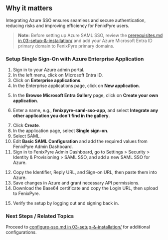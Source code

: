 
## Why it matters
Integrating Azure SSO ensures seamless and secure authentication, reducing risks and improving efficiency for FenixPyre users.

> **Note:** Before setting up Azure SAML SSO, review the [prerequisites.md in 03-setup-&-installation/](../03-setup-&-installation/prerequisites.md) and add your Azure Microsoft Entra ID primary domain to FenixPyre primary domains.

### Setup Single Sign-On with Azure Enterprise Application

1. Sign in to your Azure admin portal.
2. In the left menu, click on Microsoft Entra ID.
3. Click on **Enterprise applications**.
4. In the Enterprise applications page, click on **New application**.

<!-- IMG: ./media/03-setup-&-installation/azure-new-app.png | Alt: Screenshot of creating a new application in Azure -->

5. In the **Browse Microsoft Entra Gallery** page, click on **Create your own application**.

<!-- IMG: ./media/03-setup-&-installation/azure-gallery.png | Alt: Screenshot of the Azure gallery page -->

6. Enter a name, e.g., **fenixpyre-saml-sso-app**, and select **Integrate any other application you don't find in the gallery**.

<!-- IMG: ./media/03-setup-&-installation/azure-create-app.png | Alt: Screenshot of creating a custom application -->

7. Click **Create**.
8. In the application page, select **Single sign-on**.
9. Select SAML.
10. Edit **Basic SAML Configuration** and add the required values from FenixPyre Admin Dashboard.
11. Sign in to FenixPyre Admin Dashboard, go to Settings > Security > Identity & Provisioning > SAML SSO, and add a new SAML SSO for Azure.

<!-- IMG: ./media/03-setup-&-installation/fenixpyre-saml-setup.png | Alt: Screenshot of SAML SSO setup in FenixPyre -->

12. Copy the Identifier, Reply URL, and Sign-on URL, then paste them into Azure.
13. Save changes in Azure and grant necessary API permissions.
14. Download the Base64 certificate and copy the Login URL, then upload to FenixPyre.

<!-- VIDEO: ./media/03-setup-&-installation/azure-sso-setup.mp4 | Alt: Video of verifying Azure SSO setup | Duration: 60s -->

15. Verify the setup by logging out and signing back in.

### Next Steps / Related Topics
Proceed to [configure-sso.md in 03-setup-&-installation/](../03-setup-&-installation/configure-sso.md) for additional configurations.